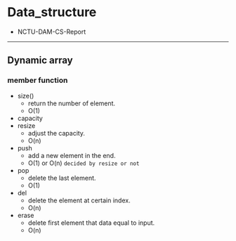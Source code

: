 # Data_structure
- NCTU-DAM-CS-Report

---

## Dynamic array
### member function
- size()
    - return the number of element.
    - O(1)
- capacity
- resize
    - adjust the capacity.
    - O(n)
- push
    - add a new element in the end.
    - O(1) or O(n) `decided by resize or not`
- pop
    - delete the last element.
    - O(1)
- del
    - delete the element at certain index.
    - O(n)
- erase
    - delete first element that data equal to input.
    - O(n)
